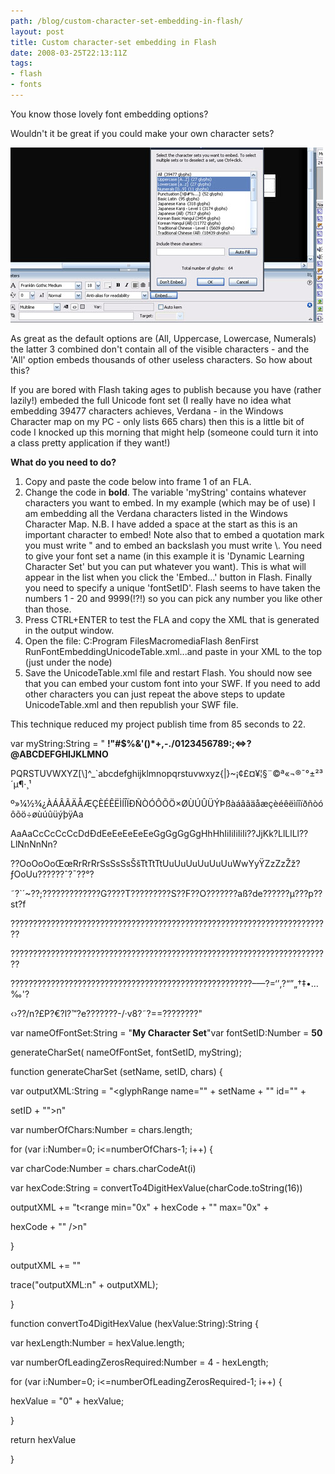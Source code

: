 ```yaml
---
path: /blog/custom-character-set-embedding-in-flash/
layout: post
title: Custom character-set embedding in Flash
date: 2008-03-25T22:13:11Z
tags:
- flash
- fonts
---
```


You know those lovely font embedding options?

Wouldn't it be great if you could make your own character sets?

![customfontembedding.jpg](customfontembedding.jpg)

As great as the default options are (All, Uppercase, Lowercase, Numerals) the latter 3 combined don't contain all of the visible characters - and the 'All' option embeds thousands of other useless characters. So how about this?

If you are bored with Flash taking ages to publish because you have (rather lazily!) embeded the full Unicode font set (I really have no idea what embedding 39477 characters achieves, Verdana - in the Windows Character map on my PC - only lists 665 chars) then this is a little bit of code I knocked up this morning that might help (someone could turn it into a class pretty application if they want!)

**What do you need to do?**

1.  Copy and paste the code below into frame 1 of an FLA.
2.  Change the code in **bold**. The variable 'myString' contains whatever characters you want to embed. In my example (which may be of use) I am embedding all the Verdana characters listed in the Windows Character Map. N.B. I have added a space at the start as this is an important character to embed! Note also that to embed a quotation mark you must write " and to embed an backslash you must write \\. You need to give your font set a name (in this example it is 'Dynamic Learning Character Set' but you can put whatever you want). This is what will appear in the list when you click the 'Embed...' button in Flash. Finally you need to specify a unique 'fontSetID'. Flash seems to have taken the numbers 1 - 20 and 9999(!?!) so you can pick any number you like other than those.
3.  Press CTRL+ENTER to test the FLA and copy the XML that is generated in the output window.
4.  Open the file: C:Program FilesMacromediaFlash 8enFirst RunFontEmbeddingUnicodeTable.xml...and paste in your XML to the top (just under the <fontEmbeddingTable> node)
5.  Save the UnicodeTable.xml file and restart Flash. You should now see that you can embed your custom font into your SWF. If you need to add other characters you can just repeat the above steps to update UnicodeTable.xml and then republish your SWF file.

This technique reduced my project publish time from 85 seconds to 22.

var myString:String = " **!"#$%&'()*+,-./0123456789:;<=>?@ABCDEFGHIJKLMNO**

PQRSTUVWXYZ\[\\\]^_`abcdefghijklmnopqrstuvwxyz{|}~¡¢£¤¥¦§¨©ª«¬­®¯°±²³´µ¶·¸¹

º»¼½¾¿ÀÁÂÃÄÅÆÇÈÉÊËÌÍÎÏÐÑÒÓÔÕÖ×ØÙÚÛÜÝÞßàáâãäåæçèéêëìíîïðñòóôõö÷øùúûüýþÿAa

AaAaCcCcCcCcDdÐdEeEeEeEeEeGgGgGgGgHhHhIiIiIiIiIi??JjKk?LlLlLl??LlNnNnNn?

??OoOoOoŒœRrRrRrSsSsSsŠšTtTtTtUuUuUuUuUuUuWwYyŸZzZzŽž?ƒOoUu??????ˆ?¯??°?

˜?`´~??;?????????????G????T?????????S??F??O???????aß?de??????µ???p??st?f

????????????????????????????????????????????????????????????????????????

????????????????????????????????????????????????????????????????????????

??????????????????????????????????????????????????????–—?=‘’‚?“”„†‡•…‰'?

‹›??/n?£P?€?l?™?e???????-/·v8?˜?==????????"

var nameOfFontSet:String = "**My Character Set**"var fontSetID:Number = **50**

generateCharSet( nameOfFontSet, fontSetID, myString);

function generateCharSet (setName, setID, chars) {

var outputXML:String = "<glyphRange name="" + setName + "" id="" +

setID + "">n"

var numberOfChars:Number = chars.length;

for (var i:Number=0; i<=numberOfChars-1; i++) {

var charCode:Number = chars.charCodeAt(i)

var hexCode:String = convertTo4DigitHexValue(charCode.toString(16))

outputXML += "t<range min="0x" + hexCode + "" max="0x" +

hexCode + "" />n"

}

outputXML += "</glyphRange>"

trace("outputXML:n" + outputXML);

}

function convertTo4DigitHexValue (hexValue:String):String {

var hexLength:Number = hexValue.length;

var numberOfLeadingZerosRequired:Number = 4 - hexLength;

for (var i:Number=0; i<=numberOfLeadingZerosRequired-1; i++) {

hexValue = "0" + hexValue;

}

return hexValue

}